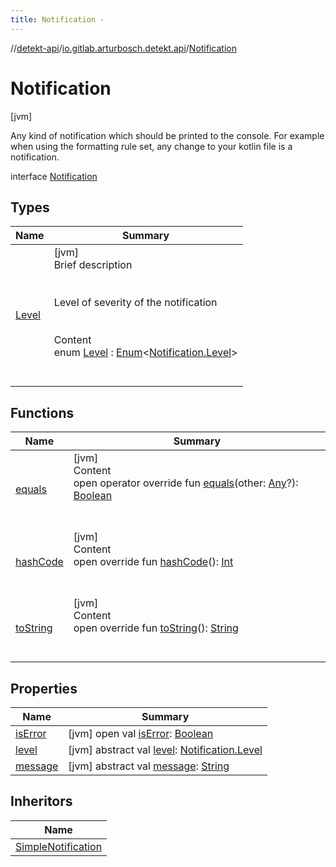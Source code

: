 ```yaml
---
title: Notification -
---
```

//[detekt-api](../../index.md)/[io.gitlab.arturbosch.detekt.api](../index.md)/[Notification](index.md)



# Notification  
 [jvm] 

Any kind of notification which should be printed to the console. For example when using the formatting rule set, any change to your kotlin file is a notification.

interface [Notification](index.md)   


## Types  
  
|  Name|  Summary| 
|---|---|
| [Level](-level/index.md)| [jvm]  <br>Brief description  <br><br><br>Level of severity of the notification<br><br>  <br>Content  <br>enum [Level](-level/index.md) : [Enum](https://kotlinlang.org/api/latest/jvm/stdlib/kotlin/-enum/index.html)<[Notification.Level](-level/index.md)>   <br><br><br>


## Functions  
  
|  Name|  Summary| 
|---|---|
| [equals](../../io.gitlab.arturbosch.detekt.api.internal/-simple-notification/index.md#kotlin/Any/equals/#kotlin.Any?/PointingToDeclaration/)| [jvm]  <br>Content  <br>open operator override fun [equals](../../io.gitlab.arturbosch.detekt.api.internal/-simple-notification/index.md#kotlin/Any/equals/#kotlin.Any?/PointingToDeclaration/)(other: [Any](https://kotlinlang.org/api/latest/jvm/stdlib/kotlin/-any/index.html)?): [Boolean](https://kotlinlang.org/api/latest/jvm/stdlib/kotlin/-boolean/index.html)  <br><br><br>
| [hashCode](../../io.gitlab.arturbosch.detekt.api.internal/-simple-notification/index.md#kotlin/Any/hashCode/#/PointingToDeclaration/)| [jvm]  <br>Content  <br>open override fun [hashCode](../../io.gitlab.arturbosch.detekt.api.internal/-simple-notification/index.md#kotlin/Any/hashCode/#/PointingToDeclaration/)(): [Int](https://kotlinlang.org/api/latest/jvm/stdlib/kotlin/-int/index.html)  <br><br><br>
| [toString](../../io.gitlab.arturbosch.detekt.api.internal/-path-filters/-companion/index.md#kotlin/Any/toString/#/PointingToDeclaration/)| [jvm]  <br>Content  <br>open override fun [toString](../../io.gitlab.arturbosch.detekt.api.internal/-path-filters/-companion/index.md#kotlin/Any/toString/#/PointingToDeclaration/)(): [String](https://kotlinlang.org/api/latest/jvm/stdlib/kotlin/-string/index.html)  <br><br><br>


## Properties  
  
|  Name|  Summary| 
|---|---|
| [isError](index.md#io.gitlab.arturbosch.detekt.api/Notification/isError/#/PointingToDeclaration/)|  [jvm] open val [isError](index.md#io.gitlab.arturbosch.detekt.api/Notification/isError/#/PointingToDeclaration/): [Boolean](https://kotlinlang.org/api/latest/jvm/stdlib/kotlin/-boolean/index.html)   <br>
| [level](index.md#io.gitlab.arturbosch.detekt.api/Notification/level/#/PointingToDeclaration/)|  [jvm] abstract val [level](index.md#io.gitlab.arturbosch.detekt.api/Notification/level/#/PointingToDeclaration/): [Notification.Level](-level/index.md)   <br>
| [message](index.md#io.gitlab.arturbosch.detekt.api/Notification/message/#/PointingToDeclaration/)|  [jvm] abstract val [message](index.md#io.gitlab.arturbosch.detekt.api/Notification/message/#/PointingToDeclaration/): [String](https://kotlinlang.org/api/latest/jvm/stdlib/kotlin/-string/index.html)   <br>


## Inheritors  
  
|  Name| 
|---|
| [SimpleNotification](../../io.gitlab.arturbosch.detekt.api.internal/-simple-notification/index.md)

